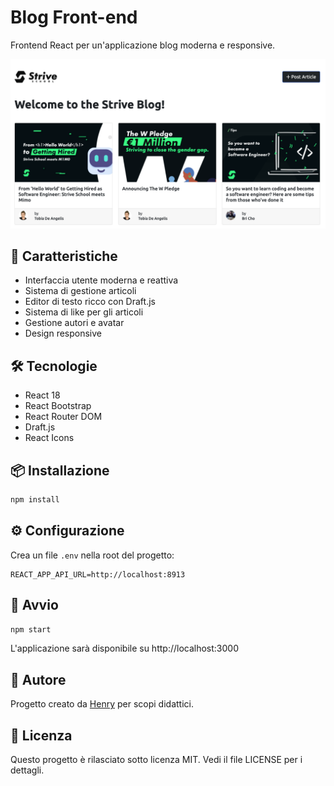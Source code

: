 
# Blog Front-end

Frontend React per un'applicazione blog moderna e responsive.

![Screenshot dell'applicazione](src/assets/ss_main.png)

## 🚀 Caratteristiche

- Interfaccia utente moderna e reattiva
- Sistema di gestione articoli
- Editor di testo ricco con Draft.js
- Sistema di like per gli articoli
- Gestione autori e avatar
- Design responsive

## 🛠 Tecnologie

- React 18
- React Bootstrap
- React Router DOM
- Draft.js
- React Icons

## 📦 Installazione

```bash
npm install
```

## ⚙️ Configurazione

Crea un file `.env` nella root del progetto:

```
REACT_APP_API_URL=http://localhost:8913
```

## 🚀 Avvio

```bash
npm start
```

L'applicazione sarà disponibile su http://localhost:3000

## 👤 Autore
Progetto creato da [Henry](https://github.com/henry8913) per scopi didattici.

## 📄 Licenza

Questo progetto è rilasciato sotto licenza MIT. Vedi il file LICENSE per i dettagli.
